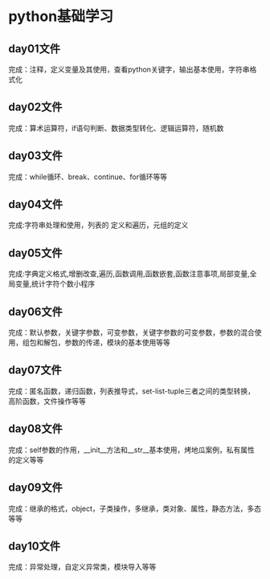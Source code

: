 python基础学习
===
day01文件
------
完成：注释，定义变量及其使用，查看python关键字，输出基本使用，字符串格式化

day02文件
------      
完成：算术运算符，if语句判断、数据类型转化、逻辑运算符，随机数

day03文件
------
完成：while循环、break、continue、for循环等等

day04文件
------
完成:字符串处理和使用，列表的 定义和遍历，元组的定义

day05文件
------
完成:字典定义格式,增删改查,遍历,函数调用,函数嵌套,函数注意事项,局部变量,全局变量,统计字符个数小程序

day06文件
------
 完成：默认参数，关键字参数，可变参数，关键字参数的可变参数，参数的混合使用，组包和解包，参数的传递，模块的基本使用等等
 
 day07文件
 -----
 完成：匿名函数，递归函数，列表推导式，set-list-tuple三者之间的类型转换，高阶函数，文件操作等等
 
 day08文件
 ------
 完成：self参数的作用，__init__方法和__str__基本使用，烤地瓜案例，私有属性的定义等等
 
  day09文件
  -----
  完成：继承的格式，object，子类操作，多继承，类对象、属性，静态方法，多态等等
  
  day10文件
  ------
  完成：异常处理，自定义异常类，模块导入等等
  